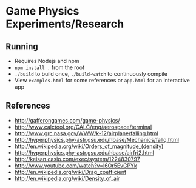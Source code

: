 # Game Physics Experiments/Research

## Running
- Requires Nodejs and npm
- ```npm install .``` from the root
- ```./build``` to build once, ```./build-watch``` to continuously compile
- View ```examples.html``` for some references or ```app.html``` for an interactive app

## References
- http://gafferongames.com/game-physics/
- http://www.calctool.org/CALC/eng/aerospace/terminal
- http://www.grc.nasa.gov/WWW/k-12/airplane/falling.html
- http://hyperphysics.phy-astr.gsu.edu/hbase/Mechanics/fallq.html
- http://en.wikipedia.org/wiki/Orders_of_magnitude_(density)
- http://hyperphysics.phy-astr.gsu.edu/hbase/airfri2.html
- http://keisan.casio.com/exec/system/1224830797
- http://www.youtube.com/watch?v=I6Or5EvCPYk
- http://en.wikipedia.org/wiki/Drag_coefficient
- http://en.wikipedia.org/wiki/Density_of_air
